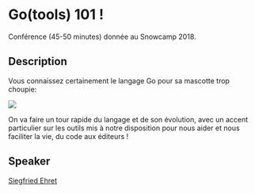# Go(tools) 101 !

Conférence (45-50 minutes) donnée au Snowcamp 2018.

## Description

Vous connaissez certainement le langage Go pour sa mascotte trop choupie:

![](https://dev.ehret.me/dancing-gopher.gif)

On va faire un tour rapide du langage et de son évolution, avec un accent particulier sur les outils mis à notre disposition pour nous aider et nous faciliter la vie, du code aux éditeurs !

## Speaker

[Siegfried Ehret](../speakers/siegfriedehret.md)